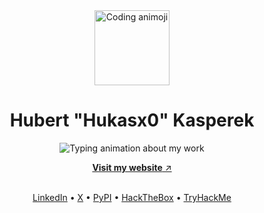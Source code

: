 <div align="center">
  <img src="https://hubertkasperek.com/coding-animoji.webp" alt="Coding animoji" width="120" height="120" />
  <h1>Hubert "Hukasx0" Kasperek</h1>
  <p>
    <img src="https://readme-typing-svg.demolab.com?font=Inter&weight=500&size=16&duration=2500&pause=1200&color=60A5FA&center=true&vCenter=true&repeat=true&width=520&lines=TypeScript%2FJavaScript+Full%E2%80%91Stack+Web+Developer;End%E2%80%91to%E2%80%91end+apps+%E2%80%A2+UI+%E2%86%92+logic+%E2%86%92+DB+%E2%86%92+deploy;React+%E2%80%A2+Next.js+%E2%80%A2+T3+Stack+%E2%80%A2+tRPC" alt="Typing animation about my work" />
  </p>

  <p>
    <a href="https://hubertkasperek.com">
      <b>Visit my website</b> ↗
    </a>
  </p>
</div>

<br />

<div align="center">
  <a href="https://www.linkedin.com/in/hubertkasperek/">LinkedIn</a> •
  <a href="https://twitter.com/Hukasx0">X</a> •
  <a href="https://pypi.org/user/Hukasx0/">PyPI</a> •
  <a href="https://app.hackthebox.com/profile/696093">HackTheBox</a> •
  <a href="https://tryhackme.com/p/Hukasx0">TryHackMe</a>
</div>
